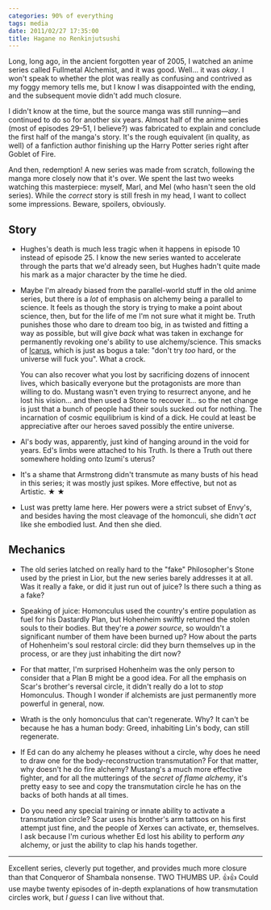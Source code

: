 ```yaml
---
categories: 90% of everything
tags: media
date: 2011/02/27 17:35:00
title: Hagane no Renkinjutsushi
---
```

Long, long ago, in the ancient forgotten year of 2005, I watched an anime series called Fullmetal Alchemist, and it was good.  Well...  it was _okay_.  I won't speak to whether the plot was really as confusing and contrived as my foggy memory tells me, but I know I was disappointed with the ending, and the subsequent movie didn't add much closure.

I didn't know at the time, but the source manga was still running—and continued to do so for another six years.  Almost half of the anime series (most of episodes 29–51, I believe?) was fabricated to explain and conclude the first half of the manga's story.  It's the rough equivalent (in quality, as well) of a fanfiction author finishing up the Harry Potter series right after Goblet of Fire.

And then, redemption!  A new series was made from scratch, following the manga more closely now that it's over.  We spent the last two weeks watching this masterpiece: myself, Marl, and Mel (who hasn't seen the old series).  While the _correct_ story is still fresh in my head, I want to collect some impressions.  Beware, spoilers, obviously.

## Story

* Hughes's death is much less tragic when it happens in episode 10 instead of episode 25.  I know the new series wanted to accelerate through the parts that we'd already seen, but Hughes hadn't quite made his mark as a major character by the time he died.

* Maybe I'm already biased from the parallel-world stuff in the old anime series, but there is a _lot_ of emphasis on alchemy being a parallel to science.  It feels as though the story is trying to make a point about science, then, but for the life of me I'm not sure what it might be.  Truth punishes those who dare to dream too big, in as twisted and fitting a way as possible, but will give _back_ what was taken in exchange for permanently revoking one's ability to use alchemy/science.  This smacks of [Icarus][icarus], which is just as bogus a tale: "don't try _too_ hard, or the universe will fuck you".  What a crock.

    You can also recover what you lost by sacrificing dozens of innocent lives, which basically everyone but the protagonists are more than willing to do.  Mustang wasn't even trying to resurrect anyone, and he lost his vision...  and then used a Stone to recover it...  so the net change is just that a bunch of people had their souls sucked out for nothing.  The incarnation of cosmic equilibrium is kind of a dick.  He could at least be appreciative after our heroes saved possibly the entire universe.

* Al's body was, apparently, just kind of hanging around in the void for years.  Ed's limbs were attached to his Truth.  Is there a Truth out there somewhere holding onto Izumi's uterus?

* It's a shame that Armstrong didn't transmute as many busts of his head in this series; it was mostly just spikes.  More effective, but not as Artistic.  ★ ★

* Lust was pretty lame here.  Her powers were a strict subset of Envy's, and besides having the most cleavage of the homonculi, she didn't _act_ like she embodied lust.  And then she died.

## Mechanics

* The old series latched on really hard to the "fake" Philosopher's Stone used by the priest in Lior, but the new series barely addresses it at all.  Was it really a fake, or did it just run out of juice?  Is there such a thing as a fake?

* Speaking of juice: Homonculus used the country's entire population as fuel for his Dastardly Plan, but Hohenheim swiftly returned the stolen souls to their bodies.  But they're a _power source_, so wouldn't a significant number of them have been burned up?  How about the parts of Hohenheim's soul restoral circle: did they burn themselves up in the process, or are they just inhabiting the dirt now?

* For that matter, I'm surprised Hohenheim was the only person to consider that a Plan B might be a good idea.  For all the emphasis on Scar's brother's reversal circle, it didn't really do a lot to _stop_ Homonculus.  Though I wonder if alchemists are just permanently more powerful in general, now.

* Wrath is the only homonculus that can't regenerate.  Why?  It can't be because he has a human body: Greed, inhabiting Lin's body, can still regenerate.

* If Ed can do any alchemy he pleases without a circle, why does he need to draw one for the body-reconstruction transmutation?  For that matter, why doesn't he do fire alchemy?  Mustang's a much more effective fighter, and for all the mutterings of the _secret of flame alchemy_, it's pretty easy to see and copy the transmutation circle he has on the backs of both hands at all times.

* Do you need any special training or innate ability to activate a transmutation circle?  Scar uses his brother's arm tattoos on his first attempt just fine, and the people of Xerxes can activate, er, themselves.  I ask because I'm curious whether Ed lost his ability to perform _any_ alchemy, or just the ability to clap his hands together.

---

Excellent series, cleverly put together, and provides much more closure than that Conqueror of Shambala nonsense.  TWO THUMBS UP.  👍👍  Could use maybe twenty episodes of in-depth explanations of how transmutation circles work, but _I guess_ I can live without that.


[icarus]: http://en.wikipedia.org/wiki/Icarus

